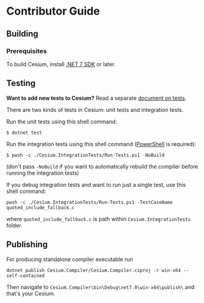 Contributor Guide
=================

Building
--------

### Prerequisites

To build Cesium, install [.NET 7 SDK][dotnet.download] or later.

Testing
-------

**Want to add new tests to Cesium?** Read a separate [document on tests][docs.tests].

There are two kinds of tests in Cesium: unit tests and integration tests.

Run the unit tests using this shell command:

```console
$ dotnet test
```

Run the integration tests using this shell command ([PowerShell][powershell] is required):

```console
$ pwsh -c ./Cesium.IntegrationTests/Run-Tests.ps1 -NoBuild
```

(don't pass `-NoBuild` if you want to automatically rebuild the compiler before running the integration tests)

If you debug integration tests and want to run just a single test, use this shell command:

```console
pwsh -c ./Cesium.IntegrationTests/Run-Tests.ps1 -TestCaseName quoted_include_fallback.c
```

where `quoted_include_fallback.c` is path within `Cesium.IntegrationTests` folder.

Publishing
----------

For producing standalone compiler executable run

```shell
dotnet publish Cesium.Compiler/Cesium.Compiler.csproj -r win-x64 --self-contained
```

Then navigate to `Cesium.Compiler\bin\Debug\net7.0\win-x64\publish\` and that's your Cesium.

[docs.tests]: docs/tests.md
[dotnet.download]: https://dotnet.microsoft.com/en-us/download
[powershell]: https://github.com/PowerShell/PowerShell
